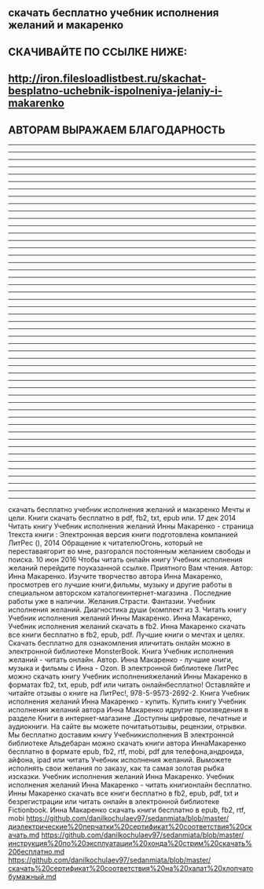 скачать бесплатно учебник исполнения желаний и макаренко
--------------------------------------------------
СКАЧИВАЙТЕ ПО ССЫЛКЕ НИЖЕ:
--------------------------------------------------
http://iron.filesloadlistbest.ru/skachat-besplatno-uchebnik-ispolneniya-jelaniy-i-makarenko
--------------------------------------------------
АВТОРАМ ВЫРАЖАЕМ БЛАГОДАРНОСТЬ
--------------------------------------------------
--------------------------------------------------
--------------------------------------------------
--------------------------------------------------
--------------------------------------------------
--------------------------------------------------
--------------------------------------------------
--------------------------------------------------
--------------------------------------------------
--------------------------------------------------
--------------------------------------------------
--------------------------------------------------
--------------------------------------------------
--------------------------------------------------
--------------------------------------------------
--------------------------------------------------
--------------------------------------------------
--------------------------------------------------
--------------------------------------------------
--------------------------------------------------
--------------------------------------------------
--------------------------------------------------
--------------------------------------------------
--------------------------------------------------
--------------------------------------------------
--------------------------------------------------
--------------------------------------------------
--------------------------------------------------
--------------------------------------------------
--------------------------------------------------
--------------------------------------------------
--------------------------------------------------
--------------------------------------------------
--------------------------------------------------
--------------------------------------------------
--------------------------------------------------
--------------------------------------------------
--------------------------------------------------
--------------------------------------------------
--------------------------------------------------
--------------------------------------------------
--------------------------------------------------
--------------------------------------------------
--------------------------------------------------
--------------------------------------------------
--------------------------------------------------
--------------------------------------------------
--------------------------------------------------
--------------------------------------------------
--------------------------------------------------
скачать бесплатно учебник исполнения желаний и макаренко Мечты и цели. Книги скачать бесплатно в pdf, fb2, txt, epub или. 17 дек 2014  Читать книгу Учебник исполнения желаний Инны Макаренко - страница 1текста книги : Электронная версия книги подготовлена компанией ЛитРес (), 2014 Обращение к читателюОгонь, который не переставаягорит во мне, разгорался постоянным желанием свободы и поиска. 10 июн 2016  Чтобы читать онлайн книгу  Учебник исполнения желаний  перейдите поуказанной ссылке. Приятного Вам чтения. Автор: Инна Макаренко. Изучите творчество автора Инна Макаренко, просмотрев его лучшие книги,фильмы, музыку и другие работы в специальном авторском каталогеинтернет-магазина . Последние работы уже в наличии.  Желания.Страсти. Фантазии. Учебник исполнения желаний. Диагностика души (комплект из 3. Читать книгу Учебник исполнения желаний Инны Макаренко. Инна Макаренко, Учебник исполнения желаний  скачать в fb2. Инна Макаренко  скачать все книги бесплатно в fb2, epub, pdf. Лучшие книги о мечтах и целях. Скачать бесплатно для ознакомления иличитать онлайн можно в электронной библиотеке MonsterBook. Книга Учебник исполнения желаний - читать онлайн. Автор. Инна Макаренко - лучшие книги, музыка и фильмы с Инна  - Ozon. В электронной библиотеке ЛитРес можно скачать книгу Учебник исполненияжеланий Инны Макаренко в форматах fb2, txt, epub, pdf или читать онлайнбесплатно! Оставляйте и читайте отзывы о книге на ЛитРес!, 978-5-9573-2692-2. Книга Учебник исполнения желаний Инна Макаренко - купить. Купить книгу Учебник исполнения желаний автора Инна Макаренко идругие произведения в разделе Книги в интернет-магазине .Доступны цифровые, печатные и аудиокниги. На сайте вы можете почитатьотзывы, рецензии, отрывки. Мы бесплатно доставим книгу Учебникисполнения
В электронной библиотеке Альдебаран можно скачать книги автора ИннаМакаренко бесплатно в формате epub, fb2, rtf, mobi, pdf для телефона,андроида, айфона, ipad или читать  Учебник исполнения желаний. Выможете исполнять свои желания по заказу, как та самая золотая рыбка изсказки. Учебник исполнения желаний  Инна Макаренко. Учебник исполнения желаний  Инна Макаренко   - читать книгионлайн бесплатно. Инны Макаренко  скачать все книги бесплатно в fb2, epub, pdf, txt и безрегистрации или читать онлайн в электронной библиотеке Fictionbook. Инна Макаренко  скачать книги бесплатно в epub, fb2, rtf, mobi
https://github.com/danilkochulaev97/sedanmiata/blob/master/диэлектрические%20перчатки%20сертификат%20соответствия%20скачать.md
https://github.com/danilkochulaev97/sedanmiata/blob/master/инструкция%20по%20эксплуатации%20хонда%20стрим%20скачать%20бесплатно.md
https://github.com/danilkochulaev97/sedanmiata/blob/master/скачать%20сертификат%20соответствия%20на%20халат%20хлопчатобумажный.md